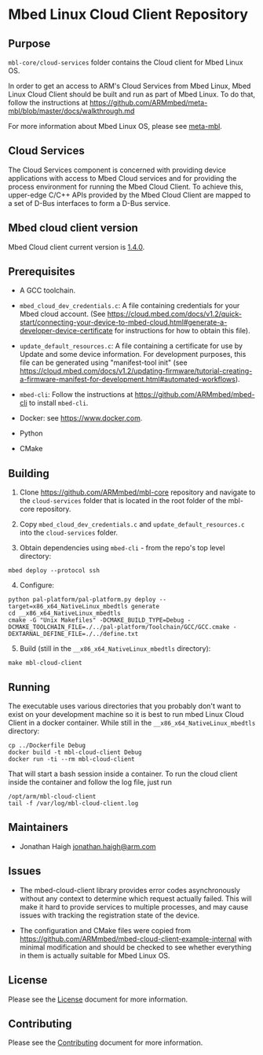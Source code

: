# Mbed Linux Cloud Client Repository

## Purpose

`mbl-core/cloud-services` folder contains the Cloud client for Mbed Linux OS.

In order to get an access to ARM's Cloud Services from Mbed Linux, Mbed Linux Cloud Client should be built and run as part of Mbed Linux. To do that, follow the instructions at <https://github.com/ARMmbed/meta-mbl/blob/master/docs/walkthrough.md>

For more information about Mbed Linux OS, please see [meta-mbl][meta-mbl].

## Cloud Services

The Cloud Services component is concerned with providing device applications with access to Mbed Cloud services and for providing the process environment for running the Mbed Cloud Client.  To achieve this, upper-edge C/C++ APIs provided by the Mbed Cloud Client are mapped to a set of D-Bus interfaces to form a D-Bus service. 

## Mbed cloud client version

Mbed Cloud client current version is [1.4.0][cc-1-4-0].

## Prerequisites

* A GCC toolchain.

* `mbed_cloud_dev_credentials.c`: A file containing credentials for your Mbed cloud account. (See <https://cloud.mbed.com/docs/v1.2/quick-start/connecting-your-device-to-mbed-cloud.html#generate-a-developer-device-certificate> for instructions for how to obtain this file).

* `update_default_resources.c`: A file containing a certificate for use by Update and some device information. For development purposes, this file can be generated using "manifest-tool init" (see <https://cloud.mbed.com/docs/v1.2/updating-firmware/tutorial-creating-a-firmware-manifest-for-development.html#automated-workflows>).

* `mbed-cli`: Follow the instructions at <https://github.com/ARMmbed/mbed-cli> to install `mbed-cli`.

* Docker: see <https://www.docker.com>.

* Python

* CMake

## Building

1. Clone <https://github.com/ARMmbed/mbl-core> repository and navigate to the `cloud-services` folder that is located in the root folder of the mbl-core repository.

2. Copy `mbed_cloud_dev_credentials.c` and `update_default_resources.c` into the `cloud-services` folder.

3. Obtain dependencies using `mbed-cli` - from the repo's top level directory:
```shell
mbed deploy --protocol ssh
```

4. Configure:
```shell
python pal-platform/pal-platform.py deploy --target=x86_x64_NativeLinux_mbedtls generate
cd __x86_x64_NativeLinux_mbedtls
cmake -G "Unix Makefiles" -DCMAKE_BUILD_TYPE=Debug -DCMAKE_TOOLCHAIN_FILE=./../pal-platform/Toolchain/GCC/GCC.cmake -DEXTARNAL_DEFINE_FILE=./../define.txt
```

5. Build (still in the `__x86_x64_NativeLinux_mbedtls` directory):
```shell
make mbl-cloud-client
```

## Running

The executable uses various directories that you probably don't want to exist on your development machine so it is best to run mbed Linux Cloud Client in a docker container. While still in the `__x86_x64_NativeLinux_mbedtls` directory:
```shell
cp ../Dockerfile Debug
docker build -t mbl-cloud-client Debug
docker run -ti --rm mbl-cloud-client
```
That will start a bash session inside a container. To run the cloud client inside the container and follow the log file, just run
```shell
/opt/arm/mbl-cloud-client
tail -f /var/log/mbl-cloud-client.log
```

## Maintainers

* Jonathan Haigh <jonathan.haigh@arm.com>

## Issues

* The mbed-cloud-client library provides error codes asynchronously without any context to determine which request actually failed. This will make it hard to provide services to multiple processes, and may cause issues with tracking the registration state of the device.

* The configuration and CMake files were copied from <https://github.com/ARMmbed/mbed-cloud-client-example-internal> with minimal modification and should be checked to see whether everything in them is actually suitable for Mbed Linux OS.

## License

Please see the [License][mbl-license] document for more information.

## Contributing

Please see the [Contributing][mbl-contributing] document for more information.



[cc-1-4-0]: https://github.com/ARMmbed/mbed-cloud-client/releases/tag/1.4.0
[meta-mbl]: https://github.com/ARMmbed/meta-mbl/blob/master/README.md
[mbl-license]: LICENSE
[mbl-contributing]: CONTRIBUTING.md
